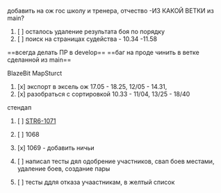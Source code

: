 добавить на ож гос школу и тренера, отчество -ИЗ КАКОЙ ВЕТКИ из main?

1. [ ] осталось удаление результата боя по порядку 
2. [ ] поиск на страницах судейства - 10.34 -11.58

==всегда делать ПР в develop==
==баг на проде чинить в ветке сделанной из main== 

BlazeBit MapSturct


1. [x] экспорт в эксель ож 17.05 - 18.25, 12/05 - 14.31, 
2. [x] разобраться с сортировкой 10.33 - 11/04, 13/25 - 18/40

стендап
1. [ ] [STR6-1071](https://ru.yougile.com/team/1117dcf1f032/#STR6-1071) 
2. [ ] 1068
3. [x] 1069 - добавить ничьи 



4. [ ] написал тесты дял одобрение участников, свап боев местами, удаление боев, создание пары 
5. [ ] тесты ддля отказа учаастникам, в желтый список

